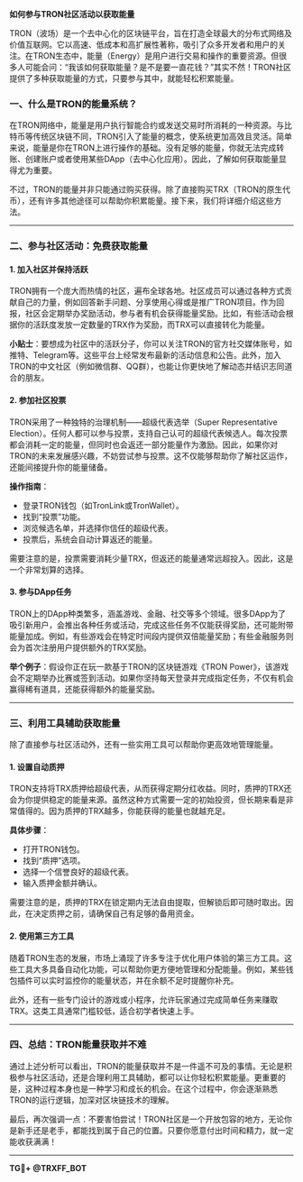 **如何参与TRON社区活动以获取能量**

TRON（波场）是一个去中心化的区块链平台，旨在打造全球最大的分布式网络及价值互联网。它以高速、低成本和高扩展性著称，吸引了众多开发者和用户的关注。在TRON生态中，能量（Energy）是用户进行交易和操作的重要资源。但很多人可能会问：“我该如何获取能量？是不是要一直花钱？”其实不然！TRON社区提供了多种获取能量的方式，只要参与其中，就能轻松积累能量。

### 一、什么是TRON的能量系统？

在TRON网络中，能量是用户执行智能合约或发送交易时所消耗的一种资源。与比特币等传统区块链不同，TRON引入了能量的概念，使系统更加高效且灵活。简单来说，能量是你在TRON上进行操作的基础。没有足够的能量，你就无法完成转账、创建账户或者使用某些DApp（去中心化应用）。因此，了解如何获取能量显得尤为重要。

不过，TRON的能量并非只能通过购买获得。除了直接购买TRX（TRON的原生代币），还有许多其他途径可以帮助你积累能量。接下来，我们将详细介绍这些方法。

---

### 二、参与社区活动：免费获取能量

#### 1. **加入社区并保持活跃**
TRON拥有一个庞大而热情的社区，遍布全球各地。社区成员可以通过各种方式贡献自己的力量，例如回答新手问题、分享使用心得或是推广TRON项目。作为回报，社区会定期举办奖励活动，参与者有机会获得能量奖励。比如，有些活动会根据你的活跃度发放一定数量的TRX作为奖励，而TRX可以直接转化为能量。

**小贴士**：要想成为社区中的活跃分子，你可以关注TRON的官方社交媒体账号，如推特、Telegram等。这些平台上经常发布最新的活动信息和公告。此外，加入TRON的中文社区（例如微信群、QQ群），也能让你更快地了解动态并结识志同道合的朋友。

#### 2. **参加社区投票**
TRON采用了一种独特的治理机制——超级代表选举（Super Representative Election）。任何人都可以参与投票，支持自己认可的超级代表候选人。每次投票都会消耗一定的能量，但同时也会返还一部分能量作为激励。因此，如果你对TRON的未来发展感兴趣，不妨尝试参与投票。这不仅能够帮助你了解社区运作，还能间接提升你的能量储备。

**操作指南**：
- 登录TRON钱包（如TronLink或TronWallet）。
- 找到“投票”功能。
- 浏览候选名单，并选择你信任的超级代表。
- 投票后，系统会自动计算返还的能量。

需要注意的是，投票需要消耗少量TRX，但返还的能量通常远超投入。因此，这是一个非常划算的选择。

#### 3. **参与DApp任务**
TRON上的DApp种类繁多，涵盖游戏、金融、社交等多个领域。很多DApp为了吸引新用户，会推出各种任务或活动，完成这些任务不仅能获得奖励，还可能附带能量加成。例如，有些游戏会在特定时间段内提供双倍能量奖励；有些金融服务则会为首次注册用户提供额外的TRX奖励。

**举个例子**：假设你正在玩一款基于TRON的区块链游戏《TRON Power》，该游戏会不定期举办比赛或签到活动。如果你坚持每天登录并完成指定任务，不仅有机会赢得稀有道具，还能获得额外的能量奖励。

---

### 三、利用工具辅助获取能量

除了直接参与社区活动外，还有一些实用工具可以帮助你更高效地管理能量。

#### 1. **设置自动质押**
TRON支持将TRX质押给超级代表，从而获得定期分红收益。同时，质押的TRX还会为你提供稳定的能量来源。虽然这种方式需要一定的初始投资，但长期来看是非常值得的。因为质押的TRX越多，你能获得的能量也就越充足。

**具体步骤**：
- 打开TRON钱包。
- 找到“质押”选项。
- 选择一个信誉良好的超级代表。
- 输入质押金额并确认。

需要注意的是，质押的TRX在锁定期内无法自由提取，但解锁后即可随时取出。因此，在决定质押之前，请确保自己有足够的备用资金。

#### 2. **使用第三方工具**
随着TRON生态的发展，市场上涌现了许多专注于优化用户体验的第三方工具。这些工具大多具备自动化功能，可以帮助你更方便地管理和分配能量。例如，某些钱包插件可以实时监控你的能量状态，并在余额不足时提醒你补充。

此外，还有一些专门设计的游戏或小程序，允许玩家通过完成简单任务来赚取TRX。这类工具通常门槛较低，适合初学者快速上手。

---

### 四、总结：TRON能量获取并不难

通过上述分析可以看出，TRON的能量获取并不是一件遥不可及的事情。无论是积极参与社区活动，还是合理利用工具辅助，都可以让你轻松积累能量。更重要的是，这种过程本身也是一种学习和成长的机会。在这个过程中，你会逐渐熟悉TRON的运行逻辑，加深对区块链技术的理解。

最后，再次强调一点：不要害怕尝试！TRON社区是一个开放包容的地方，无论你是新手还是老手，都能找到属于自己的位置。只要你愿意付出时间和精力，就一定能收获满满！

---

**TG💪+ @TRXFF_BOT**